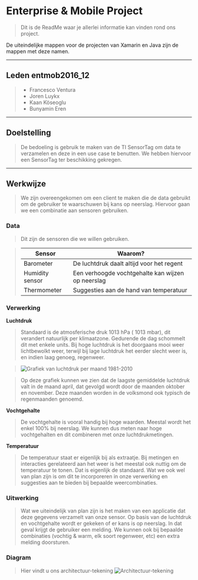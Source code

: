 Enterprise & Mobile Project
=======================
> Dit is de ReadMe waar je allerlei informatie kan vinden rond ons project.

De uiteindelijke mappen voor de projecten van Xamarin en Java zijn de mappen met deze namen.

----------
Leden entmob2016_12
--------
> - Francesco Ventura
> - Joren Luykx
> - Kaan Köseoglu
> - Bunyamin Eren

--------------------
Doelstelling
-----------------

> De bedoeling is gebruik te maken van de TI SensorTag om data te verzamelen en deze in een use case te benutten. We hebben hiervoor een SensorTag ter beschikking gekregen.

-----------------
Werkwijze
---------------

> We zijn overeengekomen om een client te maken die de data gebruikt om de gebruiker te waarschuwen bij kans op neerslag. Hiervoor gaan we een combinatie aan sensoren gebruiken.


### Data

> Dit zijn de sensoren die we willen gebruiken.

> |Sensor | Waarom? |
> | --- | --- | 
> | Barometer | De luchtdruk daalt altijd voor het regent |
> | Humidity sensor | Een verhoogde vochtgehalte kan wijzen op neerslag |
> | Thermometer | Suggesties aan de hand van temperatuur |


### Verwerking

**Luchtdruk**

> Standaard is de atmosferische druk 1013 hPa ( 1013 mbar), dit verandert natuurlijk per klimaatzone. Gedurende de dag schommelt dit met enkele units. Bij hoge luchtdruk is het doorgaans mooi weer lichtbewolkt weer, terwijl bij lage luchtdruk het eerder slecht weer is, en indien laag genoeg, regenweer.

> ![Grafiek van luchtdruk per maand 1981-2010](http://www.meteo.be/meteo/download/nl/16230363/image/scaletomax-700-700/pressure_nl_1981_2010.png)

> Op deze grafiek kunnen we zien dat de laagste gemiddelde luchtdruk valt in de maand april, dat gevolgd wordt door de maanden oktober en november. Deze maanden worden in de volksmond ook typisch de regenmaanden genoemd.

**Vochtgehalte**

> De vochtgehalte is vooral handig bij hoge waarden. Meestal wordt het enkel 100% bij neerslag. We kunnen dus meten naar hoge vochtgehalten en dit combineren met onze luchtdrukmetingen.

**Temperatuur**

> De temperatuur staat er eigenlijk bij als extraatje. Bij metingen en interacties gerelateerd aan het weer is het meestal ook nuttig om de temperatuur te tonen. Dat is eigenlijk de standaard. Wat we ook wel van plan zijn is om dit te incorporeren in onze verwerking en suggesties aan te bieden bij bepaalde weercombinaties.

### Uitwerking

> Wat we uiteindelijk van plan zijn is het maken van een applicatie dat deze gegevens verzamelt van onze sensor. Op basis van de luchtdruk en vochtgehalte wordt er gekeken of er kans is op neerslag. In dat geval krijgt de gebruiker een melding. 
> We kunnen ook bij bepaalde combinaties (vochtig & warm, elk soort regenweer, etc) een extra melding doorsturen.

### Diagram
> Hier vindt u ons architectuur-tekening
> ![Architectuur-tekening](https://github.com/pxlit-projects/entmob2016_12/blob/master/Diagram/Diagram.png)
